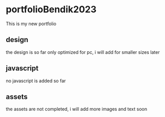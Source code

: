 # portfolioBendik2023

This is my new portfolio

## design

the design is so far only optimized for pc, i will add for smaller sizes later

## javascript

no javascript is added so far

## assets

the assets are not completed, i will add more images and text soon
